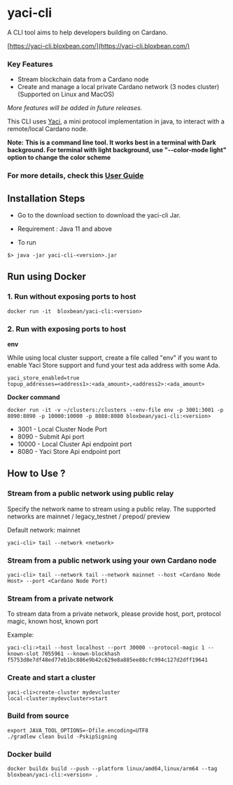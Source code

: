 # yaci-cli
A CLI tool aims to help developers building on Cardano. 

[https://yaci-cli.bloxbean.com/](https://yaci-cli.bloxbean.com/)

### Key Features
- Stream blockchain data from a Cardano node
- Create and manage a local private Cardano network (3 nodes cluster)  (Supported on Linux and MacOS)

<i>More features will be added in future releases.</i>

This CLI uses [Yaci](https://github.com/bloxbean/yaci-core), a mini protocol implementation in java, to interact with a remote/local Cardano node.

**Note:**
**This is a command line tool. It works best in a terminal with Dark background. For terminal with light background, use "--color-mode light" option to change the color scheme**


### For more details, check this [**User Guide**](https://yaci-cli.bloxbean.com/docs/intro)

## Installation Steps

- Go to the download section to download the yaci-cli Jar.

- Requirement :  Java 11 and above

- To run

```
$> java -jar yaci-cli-<version>.jar
```

## Run using Docker

### 1. Run without exposing ports to host

```
docker run -it  bloxbean/yaci-cli:<version>
```

### 2. Run with exposing ports to host

**env**

While using local cluster support, create a file called "env" if you want to enable Yaci Store support and fund your test ada address with some Ada.

```
yaci_store_enabled=true
topup_addresses=<address1>:<ada_amount>,<address2>:<ada_amount>
```

**Docker command**

```
docker run -it -v ~/clusters:/clusters --env-file env -p 3001:3001 -p 8090:8090 -p 10000:10000 -p 8080:8080 bloxbean/yaci-cli:<version>
```

- 3001 - Local Cluster Node Port
- 8090 - Submit Api port
- 10000 - Local Cluster Api endpoint port
- 8080 - Yaci Store Api endpoint port





## How to Use ?

### Stream from a public network using public relay

Specify the network name to stream using a public relay. The supported networks are  mainnet / legacy_testnet / prepod/ preview

Default network: mainnet

```
yaci-cli> tail --network <network>
```

### Stream from a public network using your own Cardano node

```
yaci-cli> tail --network tail --network mainnet --host <Cardano Node Host> --port <Cardano Node Port)

```

### Stream from a private network

To stream data from a private network, please provide host, port, protocol magic, known host, known port

Example:

```
yaci-cli:>tail --host localhost --port 30000 --protocol-magic 1 --known-slot 7055961 --known-blockhash f5753d8e7df48ed77eb1bc886e9b42c629e8a885ee88cfc994c127d2dff19641
```

### Create and start a cluster
```shell
yaci-cli>create-cluster mydevcluster
local-cluster:mydevcluster>start
```

### Build from source

```
export JAVA_TOOL_OPTIONS=-Dfile.encoding=UTF8
./gradlew clean build -PskipSigning
```

### Docker build

```shell
docker buildx build --push --platform linux/amd64,linux/arm64 --tag bloxbean/yaci-cli:<version> . 
```
